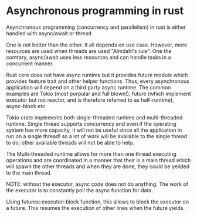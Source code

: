 # Asynchronous programming in rust

Asynchronous programming (concurrency and parallelism) in rust is either handled with async/await or thread

One is not better than the other. It all depends on use case. However, more resources are used when threads are used "Almdahl's rule". One the contrary, async/await uses less resources and can handle tasks in a concurrent manner.

Rust core does not have async runtime but it provides future module which provides feature trait and other helper functions. Thus, every asynchronous application will depend on a third party async runtime. The common examples are Tokio (most porpular and full blown!), future (which implement executor but not reactor, and is therefore referred to as half-runtime), async-block etc

Tokio crate implements both single-threaded runtime and multi-threaded runtime. Single thread supports concurrency and even if the operating system has more capacity, it will not be useful since all the application in run on a single thread! so a lot of work will be available to the single thread to do; other available threads will not be able to help.

The Multi-threaded runtime allows for more than one thread executing operations and are coordinated in a manner that their is a main thread which will spawn the other threads and when they are done, they could be yeilded to the main thread.

NOTE: without the executor, async code does not do anything. The work of the executor is to constantly poll the async function for data.

Using futures::executor::block function, this allows to block the executor on a future. This resumes the execution of other lines when the future yields.
